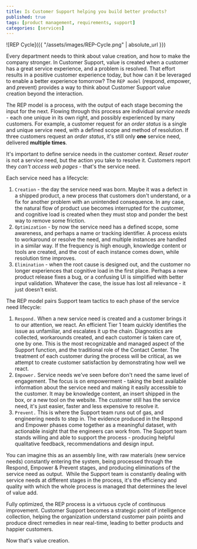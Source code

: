```yaml
---
title: Is Customer Support helping you build better products?
published: true
tags: [product management, requirements, support]
categories: [services]
---
```


![REP Cycle]({{ "/assets/images/REP-Cycle.png" | absolute_url }})


Every department needs to think about value creation, and how to make
the company stronger. In Customer Support, value is created when a
customer has a great service experience, and a problem is resolved.
That effort results in a positive customer experience today, but how
can it be leveraged to enable a better experience tomorrow? The `REP
model` (*r*espond, *e*mpower, and *p*revent) provides a way to think about
Customer Support value creation beyond the interaction.

The REP model is a process, with the output of each stage becoming the
input for the next. Flowing through this process are individual
*service needs* - each one unique in its own right, and possibly
experienced by many customers. For example, a customer request for an
*order status* is a single and unique service need, with a defined scope
and method of resolution. If three customers request an *order status*,
it's still only **one** service need, delivered **multiple times**.

It's important to define service needs in the customer context. *Reset
router* is not a service need, but the action you take to resolve it.
Customers report they *can't access web pages* - that's the service
need.

Each service need has a lifecycle:

1.  `Creation` - the day the service need was born. Maybe it was a defect
    in a shipped product, a new process that customers don't understand,
    or a fix for another problem with an unintended consequence.  In any
    case, the natural flow of product use becomes interrupted for the
    customer, and cognitive load is created when they must stop and
    ponder the best way to remove some friction.
2.  `Optimization` - by now the service need has a defined scope, some
    awareness, and perhaps a name or tracking identifier. A process
    exists to workaround or resolve the need, and multiple instances are
    handled in a similar way. If the frequency is high enough,
    knowledge content or tools are created, and the cost of each
    instance comes down, while resolution time improves.
3.  `Elimination` - when the root cause is designed out, and the customer
    no longer experiences that cognitive load in the first place.
    Perhaps a new product release fixes a bug, or a confusing UI is
    simplified with better input validation. Whatever the case, the
    issue has lost all relevance - it just doesn't exist.

The REP model pairs Support team tactics to each phase of the service
need lifecycle:

1.  `Respond.` When
    a new service need is created and a customer brings it to our
    attention, we react. An efficient Tier 1 team quickly identifies
    the issue as unfamiliar, and escalates it up the chain. Diagnostics
    are collected, workarounds created, and each customer is taken care
    of, one by one. This is the most recognizable and managed aspect of
    the Support function, and the traditional role of the Contact
    Center. The treatment of each customer during the process will be
    critical, as we attempt to create customer satisfaction by
    demonstrating how well we react.
2.  `Empower.`
    Service needs we've seen before don't need the same level of
    engagement. The focus is on empowerment - taking the best available
    information about the service need and making it easily accessible
    to the customer. It may be knowledge content, an insert shipped in
    the box, or a new tool on the website. The customer still has the
    service need, it's just easier, faster and less expensive to resolve
    it.
3.  `Prevent.` This
    is where the Support team runs out of gas, and engineering needs
    to step in. The evidence produced in the Respond and Empower phases
    come together as a meaningful dataset, with actionable insight that
    the engineers can work from. The Support team stands willing and
    able to support the process - producing helpful qualitative
    feedback, recommendations and design input.

You can imagine this as an assembly line, with raw materials (new
service needs) constantly entering the system, being processed through
the Respond, Empower & Prevent stages, and producing eliminations of the
service need as output.  While the Support team is constantly dealing
with service needs at different stages in the process, it's the
efficiency and quality with which the whole process is managed that
determines the level of value add.

Fully optimized, the REP process is a virtuous cycle of continuous
improvement. Customer Support becomes a strategic point of intelligence
collection, helping the organization understand customer pain points and
produce direct remedies in near real-time, leading to better products
and happier customers.

Now that's value creation.

